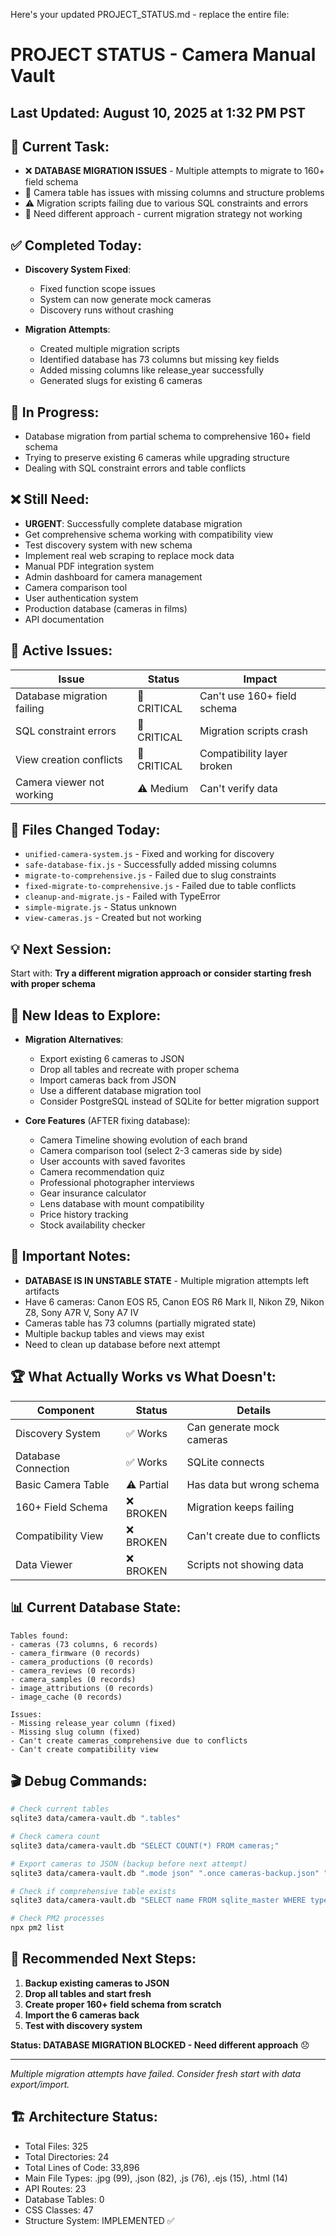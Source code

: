 Here's your updated PROJECT_STATUS.md - replace the entire file:

# PROJECT STATUS - Camera Manual Vault


## Last Updated: August 10, 2025 at 1:32 PM PST

## 🎯 Current Task:
- ❌ **DATABASE MIGRATION ISSUES** - Multiple attempts to migrate to 160+ field schema
- 🔧 Camera table has issues with missing columns and structure problems
- ⚠️ Migration scripts failing due to various SQL constraints and errors
- 🛑 Need different approach - current migration strategy not working


## ✅ Completed Today:
- **Discovery System Fixed**:
  - Fixed function scope issues
  - System can now generate mock cameras
  - Discovery runs without crashing
  
- **Migration Attempts**:
  - Created multiple migration scripts
  - Identified database has 73 columns but missing key fields
  - Added missing columns like release_year successfully
  - Generated slugs for existing 6 cameras


## 🔄 In Progress:
- Database migration from partial schema to comprehensive 160+ field schema
- Trying to preserve existing 6 cameras while upgrading structure
- Dealing with SQL constraint errors and table conflicts


## ❌ Still Need:
- **URGENT**: Successfully complete database migration
- Get comprehensive schema working with compatibility view
- Test discovery system with new schema
- Implement real web scraping to replace mock data
- Manual PDF integration system
- Admin dashboard for camera management
- Camera comparison tool
- User authentication system
- Production database (cameras in films)
- API documentation


## 🐛 Active Issues:
| Issue | Status | Impact |
|-------|--------|---------|
| Database migration failing | 🔴 CRITICAL | Can't use 160+ field schema |
| SQL constraint errors | 🔴 CRITICAL | Migration scripts crash |
| View creation conflicts | 🔴 CRITICAL | Compatibility layer broken |
| Camera viewer not working | ⚠️ Medium | Can't verify data |


## 📁 Files Changed Today:
- `unified-camera-system.js` - Fixed and working for discovery
- `safe-database-fix.js` - Successfully added missing columns
- `migrate-to-comprehensive.js` - Failed due to slug constraints
- `fixed-migrate-to-comprehensive.js` - Failed due to table conflicts
- `cleanup-and-migrate.js` - Failed with TypeError
- `simple-migrate.js` - Status unknown
- `view-cameras.js` - Created but not working


## 💡 Next Session:
Start with: **Try a different migration approach or consider starting fresh with proper schema**


## 🚀 New Ideas to Explore:
- **Migration Alternatives**:
  - Export existing 6 cameras to JSON
  - Drop all tables and recreate with proper schema
  - Import cameras back from JSON
  - Use a different database migration tool
  - Consider PostgreSQL instead of SQLite for better migration support

- **Core Features** (AFTER fixing database):
  - Camera Timeline showing evolution of each brand
  - Camera comparison tool (select 2-3 cameras side by side)
  - User accounts with saved favorites
  - Camera recommendation quiz
  - Professional photographer interviews
  - Gear insurance calculator
  - Lens database with mount compatibility
  - Price history tracking
  - Stock availability checker


## 📝 Important Notes:
- **DATABASE IS IN UNSTABLE STATE** - Multiple migration attempts left artifacts
- Have 6 cameras: Canon EOS R5, Canon EOS R6 Mark II, Nikon Z9, Nikon Z8, Sony A7R V, Sony A7 IV
- Cameras table has 73 columns (partially migrated state)
- Multiple backup tables and views may exist
- Need to clean up database before next attempt


## 🏆 What Actually Works vs What Doesn't:
| Component | Status | Details |
|-----------|--------|---------|
| Discovery System | ✅ Works | Can generate mock cameras |
| Database Connection | ✅ Works | SQLite connects |
| Basic Camera Table | ⚠️ Partial | Has data but wrong schema |
| 160+ Field Schema | ❌ BROKEN | Migration keeps failing |
| Compatibility View | ❌ BROKEN | Can't create due to conflicts |
| Data Viewer | ❌ BROKEN | Scripts not showing data |


## 📊 Current Database State:
```
Tables found:
- cameras (73 columns, 6 records)
- camera_firmware (0 records)
- camera_productions (0 records)
- camera_reviews (0 records)
- camera_samples (0 records)
- image_attributions (0 records)
- image_cache (0 records)

Issues:
- Missing release_year column (fixed)
- Missing slug column (fixed)
- Can't create cameras_comprehensive due to conflicts
- Can't create compatibility view
```


## 🎬 Debug Commands:
```bash
# Check current tables
sqlite3 data/camera-vault.db ".tables"

# Check camera count
sqlite3 data/camera-vault.db "SELECT COUNT(*) FROM cameras;"

# Export cameras to JSON (backup before next attempt)
sqlite3 data/camera-vault.db ".mode json" ".once cameras-backup.json" "SELECT * FROM cameras;"

# Check if comprehensive table exists
sqlite3 data/camera-vault.db "SELECT name FROM sqlite_master WHERE type='table' AND name='cameras_comprehensive';"

# Check PM2 processes
npx pm2 list
```


## 🎯 Recommended Next Steps:
1. **Backup existing cameras to JSON**
2. **Drop all tables and start fresh**
3. **Create proper 160+ field schema from scratch**
4. **Import the 6 cameras back**
5. **Test with discovery system**

**Status: DATABASE MIGRATION BLOCKED - Need different approach** 😞

---
*Multiple migration attempts have failed. Consider fresh start with data export/import.*


## 🏗️ Architecture Status:
- Total Files: 325
- Total Directories: 24
- Total Lines of Code: 33,896
- Main File Types: .jpg (99), .json (82), .js (76), .ejs (15), .html (14)
- API Routes: 23
- Database Tables: 0
- CSS Classes: 47
- Structure System: IMPLEMENTED ✅